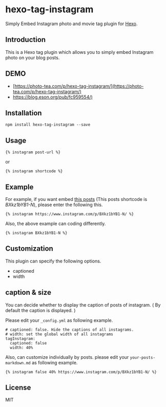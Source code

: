 # hexo-tag-instagram

Simply Embed Instagram photo and movie tag plugin for [Hexo](https://github.com/hexojs/hexo).

## Introduction

This is a Hexo tag plugin which allows you to simply embed Instagram photo on your blog posts.

## DEMO

- [https://photo-tea.com/p/hexo-tag-instagram/](https://photo-tea.com/p/hexo-tag-instagram/)
- [https://blog.eson.org/pub/fc959554/)](https://blog.eson.org/pub/fc959554/)

## Installation

```
npm install hexo-tag-instagram --save
```

## Usage

```
{% instagram post-url %}
```

or

```
{% instagram shortcode %}
```

## Example

For example, if you want embed [this posts](https://www.instagram.com/p/BXkz1bYB1-N/) (This posts shortcode is *BXkz1bYB1-N*), please enter the following this.

```
{% instagram https://www.instagram.com/p/BXkz1bYB1-N/ %}
```

Also, the above example can coding differently.

```
{% instagram BXkz1bYB1-N %}
```


## Customization

This plugin can specify the following options.

- captioned
- width

## caption & size

You can decide whether to display the caption of posts of instagram. ( By default the caption is displayed. )

Please edit your `_config.yml` as following example.

```
# captioned: false. Hide the captions of all instagrams.
# width: set the global width of all instagrams
tagInstagram:
  captioned: false
  width: 40%
```

Also, can customize individually by posts. please edit your `your-posts-markdown.md` as following example.

```
{% instagram false 40% https://www.instagram.com/p/BXkz1bYB1-N/ %}
```

## License

MIT

[Hexo]: http://hexo.io/
